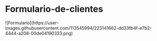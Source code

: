 # Formulario-de-clientes
<span>
![Formulario](https://user-images.githubusercontent.com/113545994/223141662-dd33fb4f-e7b2-4444-a208-00de04190333.png)
</span>
